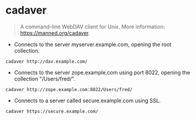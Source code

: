 # cadaver

> A command-line WebDAV client for Unix.
> More information: <https://manned.org/cadaver>.

- Connects to the server myserver.example.com, opening the root collection.

`cadaver http://dav.example.com/`
    
- Connects to the server zope.example.com using port 8022, opening the collection "/Users/fred/".
  
`cadaver http://zope.example.com:8022/Users/fred/`
    
- Connects to a server called secure.example.com using SSL.
    
`cadaver https://secure.example.com/`
